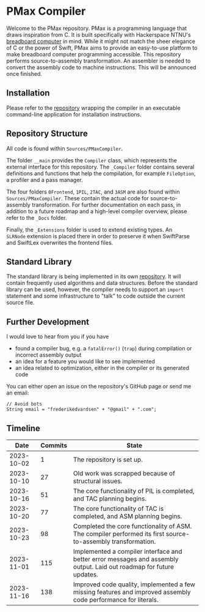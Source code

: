 # PMax Compiler

Welcome to the PMax repository. PMax is a programming language that draws inspiration from C. It is built specifically with Hackerspace NTNU's [breadboard computer](https://github.com/hackerspace-ntnu/BreadboardComputer) in mind. While it might not match the sheer elegance of C or the power of Swift, PMax aims to provide an easy-to-use platform to make breadboard computer programming accessible. This repository performs source-to-assembly transformation. An assembler is needed to convert the assembly code to machine instructions. This will be announced once finished.

## Installation

Please refer to the [repository](https://github.com/Fleli/pmax) wrapping the compiler in an executable command-line application for installation instructions.

## Repository Structure

All code is found within `Sources/PMaxCompiler`. 

The folder `__main` provides the `Compiler` class, which represents the external interface for this repository. The `_Compiler` folder contains several definitions and functions that help the compilation, for example `FileOption`, a profiler and a pass manager.

The four folders `0Frontend`, `1PIL`, `2TAC`, and `3ASM` are also found within `Sources/PMaxCompiler`. These contain the actual code for source-to-assembly transformation. For further documentation on each pass, in addition to a future roadmap and a high-level compiler overview, please refer to the `_Docs` folder.

Finally, the `_Extensions` folder is used to extend existing types. An `SLRNode` extension is placed there in order to preserve it when SwiftParse and SwiftLex overwrites the frontend files.

## Standard Library

The standard library is being implemented in its own [repository](https://github.com/Fleli/PMax-StdLib). It will contain frequently used algorithms and data structures. Before the standard library can be used, however, the compiler needs to support an `import` statement and some infrastructure to "talk" to code outside the current source file.

## Further Development

I would love to hear from you if you have
- found a compiler bug, e.g. a `fatalError()` (`trap`) during compilation or incorrect assembly output
- an idea for a feature you would like to see implemented
- an idea related to optimization, either in the compiler or its generated code

You can either open an issue on the repository's GitHub page or send me an email:

```
// Avoid bots
String email = "frederikedvardsen" + "@gmail" + ".com";
```

## Timeline

Date        |   Commits |   State
------------|-----------|----------------------------------------------------------------------------------------------------------------------------------------------
2023-10-02  |   1       |   The repository is set up.
2023-10-10  |   27      |   Old work was scrapped because of structural issues.
2023-10-16  |   51      |   The core functionality of PIL is completed, and TAC planning begins.
2023-10-20  |   77      |   The core functionality of TAC is completed, and ASM planning begins.
2023-10-23  |   98      |   Completed the core functionality of ASM. The compiler performed its first source-to-assembly transformation.
2023-11-01  |   115     |   Implemented a compiler interface and better error messages and assembly output. Laid out roadmap for future updates.
2023-11-16  |   138     |   Improved code quality, implemented a few missing features and improved assembly code performance for literals.
